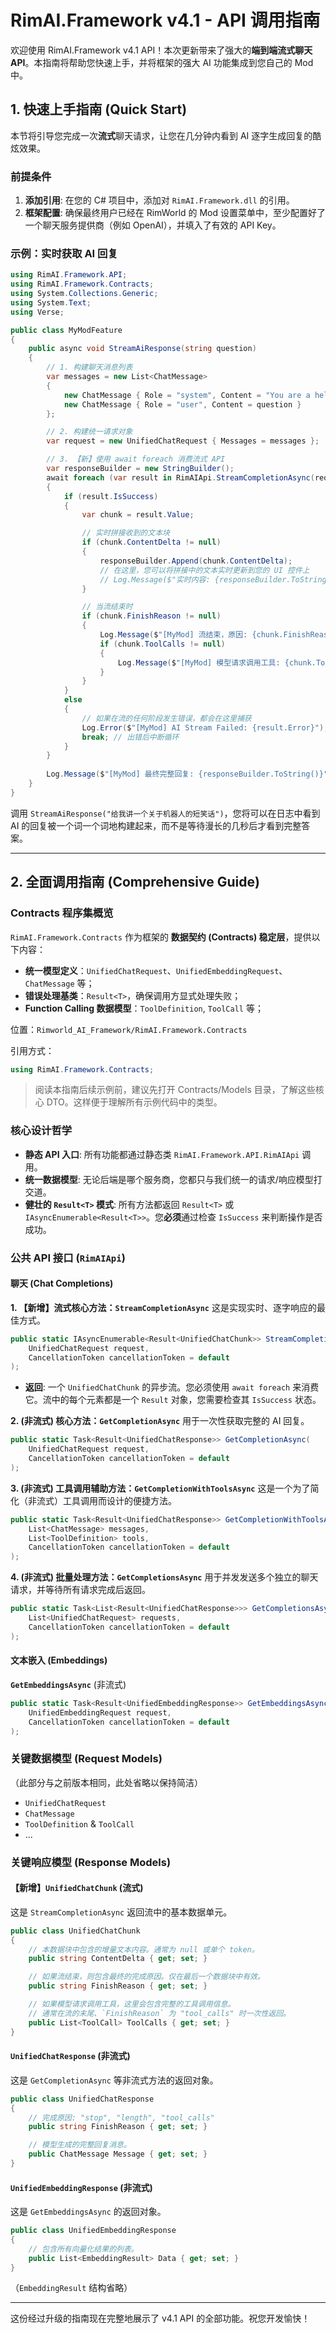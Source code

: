 # RimAI.Framework v4.1 - API 调用指南

欢迎使用 RimAI.Framework v4.1 API！本次更新带来了强大的**端到端流式聊天 API**。本指南将帮助您快速上手，并将框架的强大 AI 功能集成到您自己的 Mod 中。

## 1. 快速上手指南 (Quick Start)

本节将引导您完成一次**流式**聊天请求，让您在几分钟内看到 AI 逐字生成回复的酷炫效果。

### 前提条件

1.  **添加引用**: 在您的 C# 项目中，添加对 `RimAI.Framework.dll` 的引用。
2.  **框架配置**: 确保最终用户已经在 RimWorld 的 Mod 设置菜单中，至少配置好了一个聊天服务提供商（例如 OpenAI），并填入了有效的 API Key。

### 示例：实时获取 AI 回复

```csharp
using RimAI.Framework.API;
using RimAI.Framework.Contracts;
using System.Collections.Generic;
using System.Text;
using Verse;

public class MyModFeature
{
    public async void StreamAiResponse(string question)
    {
        // 1. 构建聊天消息列表
        var messages = new List<ChatMessage>
        {
            new ChatMessage { Role = "system", Content = "You are a helpful assistant." },
            new ChatMessage { Role = "user", Content = question }
        };

        // 2. 构建统一请求对象
        var request = new UnifiedChatRequest { Messages = messages };

        // 3. 【新】使用 await foreach 消费流式 API
        var responseBuilder = new StringBuilder();
        await foreach (var result in RimAIApi.StreamCompletionAsync(request))
        {
            if (result.IsSuccess)
            {
                var chunk = result.Value;

                // 实时拼接收到的文本块
                if (chunk.ContentDelta != null)
                {
                    responseBuilder.Append(chunk.ContentDelta);
                    // 在这里，您可以将拼接中的文本实时更新到您的 UI 控件上
                    // Log.Message($"实时内容: {responseBuilder.ToString()}"); 
                }

                // 当流结束时
                if (chunk.FinishReason != null)
                {
                    Log.Message($"[MyMod] 流结束，原因: {chunk.FinishReason}");
                    if (chunk.ToolCalls != null)
                    {
                        Log.Message($"[MyMod] 模型请求调用工具: {chunk.ToolCalls.First().Function.Name}");
                    }
                }
            }
            else
            {
                // 如果在流的任何阶段发生错误，都会在这里捕获
                Log.Error($"[MyMod] AI Stream Failed: {result.Error}");
                break; // 出错后中断循环
            }
        }
        
        Log.Message($"[MyMod] 最终完整回复: {responseBuilder.ToString()}");
    }
}
```
调用 `StreamAiResponse("给我讲一个关于机器人的短笑话")`，您将可以在日志中看到 AI 的回复被一个词一个词地构建起来，而不是等待漫长的几秒后才看到完整答案。

---

## 2. 全面调用指南 (Comprehensive Guide)

### Contracts 程序集概览

`RimAI.Framework.Contracts` 作为框架的 **数据契约 (Contracts) 稳定层**，提供以下内容：

* **统一模型定义**：`UnifiedChatRequest`、`UnifiedEmbeddingRequest`、`ChatMessage` 等；
* **错误处理基类**：`Result<T>`，确保调用方显式处理失败；
* **Function Calling 数据模型**：`ToolDefinition`, `ToolCall` 等；

位置：`Rimworld_AI_Framework/RimAI.Framework.Contracts`

引用方式：
```csharp
using RimAI.Framework.Contracts;
```

> 阅读本指南后续示例前，建议先打开 Contracts/Models 目录，了解这些核心 DTO。这样便于理解所有示例代码中的类型。

### 核心设计哲学

*   **静态 API 入口**: 所有功能都通过静态类 `RimAI.Framework.API.RimAIApi` 调用。
*   **统一数据模型**: 无论后端是哪个服务商，您都只与我们统一的请求/响应模型打交道。
*   **健壮的 `Result<T>` 模式**: 所有方法都返回 `Result<T>` 或 `IAsyncEnumerable<Result<T>>`。您**必须**通过检查 `IsSuccess` 来判断操作是否成功。

### 公共 API 接口 (`RimAIApi`)

#### 聊天 (Chat Completions)

**1. 【新增】流式核心方法：`StreamCompletionAsync`**
这是实现实时、逐字响应的最佳方式。

```csharp
public static IAsyncEnumerable<Result<UnifiedChatChunk>> StreamCompletionAsync(
    UnifiedChatRequest request, 
    CancellationToken cancellationToken = default
);
```
*   **返回**: 一个 `UnifiedChatChunk` 的异步流。您必须使用 `await foreach` 来消费它。流中的每个元素都是一个 `Result` 对象，您需要检查其 `IsSuccess` 状态。

**2. (非流式) 核心方法：`GetCompletionAsync`**
用于一次性获取完整的 AI 回复。

```csharp
public static Task<Result<UnifiedChatResponse>> GetCompletionAsync(
    UnifiedChatRequest request, 
    CancellationToken cancellationToken = default
);
```

**3. (非流式) 工具调用辅助方法：`GetCompletionWithToolsAsync`**
这是一个为了简化（非流式）工具调用而设计的便捷方法。

```csharp
public static Task<Result<UnifiedChatResponse>> GetCompletionWithToolsAsync(
    List<ChatMessage> messages,
    List<ToolDefinition> tools,
    CancellationToken cancellationToken = default
);
```

**4. (非流式) 批量处理方法：`GetCompletionsAsync`**
用于并发发送多个独立的聊天请求，并等待所有请求完成后返回。

```csharp
public static Task<List<Result<UnifiedChatResponse>>> GetCompletionsAsync(
    List<UnifiedChatRequest> requests, 
    CancellationToken cancellationToken = default
);
```

#### 文本嵌入 (Embeddings)

**`GetEmbeddingsAsync`** (非流式)
```csharp
public static Task<Result<UnifiedEmbeddingResponse>> GetEmbeddingsAsync(
    UnifiedEmbeddingRequest request, 
    CancellationToken cancellationToken = default
);
```

### 关键数据模型 (Request Models)

（此部分与之前版本相同，此处省略以保持简洁）
*   `UnifiedChatRequest`
*   `ChatMessage`
*   `ToolDefinition` & `ToolCall`
*   ...

### 关键响应模型 (Response Models)

#### 【新增】`UnifiedChatChunk` (流式)
这是 `StreamCompletionAsync` 返回流中的基本数据单元。

```csharp
public class UnifiedChatChunk
{
    // 本数据块中包含的增量文本内容。通常为 null 或单个 token。
    public string ContentDelta { get; set; }

    // 如果流结束，则包含最终的完成原因。仅在最后一个数据块中有效。
    public string FinishReason { get; set; }

    // 如果模型请求调用工具，这里会包含完整的工具调用信息。
    // 通常在流的末尾、`FinishReason` 为 "tool_calls" 时一次性返回。
    public List<ToolCall> ToolCalls { get; set; }
}
```

#### `UnifiedChatResponse` (非流式)
这是 `GetCompletionAsync` 等非流式方法的返回对象。

```csharp
public class UnifiedChatResponse
{
    // 完成原因: "stop", "length", "tool_calls"
    public string FinishReason { get; set; }

    // 模型生成的完整回复消息。
    public ChatMessage Message { get; set; }
}
```

#### `UnifiedEmbeddingResponse` (非流式)
这是 `GetEmbeddingsAsync` 的返回对象。
```csharp
public class UnifiedEmbeddingResponse
{
    // 包含所有向量化结果的列表。
    public List<EmbeddingResult> Data { get; set; }
}
```
（`EmbeddingResult` 结构省略）

---
这份经过升级的指南现在完整地展示了 v4.1 API 的全部功能。祝您开发愉快！
